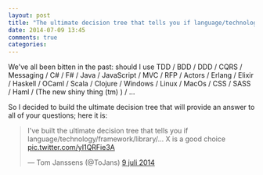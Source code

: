 ```yaml
---
layout: post
title: "The ultimate decision tree that tells you if language/technology/framework/library/... is a good choice"
date: 2014-07-09 13:45
comments: true
categories: 
---
```

We've all been bitten in the past: should I use
TDD / BDD / DDD / CQRS / Messaging / C# / F# / Java / JavaScript / MVC / RFP / Actors / Erlang / Elixir / Haskell / OCaml / Scala / Clojure / Windows / Linux / MacOs / CSS / SASS / Haml / (The new shiny thing (tm) ) / ...

So I decided to build the ultimate decision tree that will provide an answer to all of your questions; here it is:

<blockquote class="twitter-tweet" lang="nl"><p>I&#39;ve built the ultimate decision tree that tells you if language/technology/framework/library/... X is a good choice <a href="http://t.co/yI1QRFie3A">pic.twitter.com/yI1QRFie3A</a></p>&mdash; Tom Janssens (@ToJans) <a href="https://twitter.com/ToJans/statuses/486836742788747264">9 juli 2014</a></blockquote>
<script async src="//platform.twitter.com/widgets.js" charset="utf-8"></script>